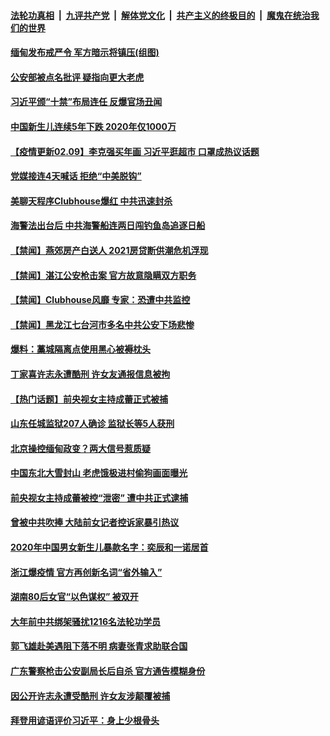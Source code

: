 

####  [法轮功真相](../../../../basic/blob/master/README.md?t=02091231) &nbsp;|&nbsp; [九评共产党](../../../../9ping.md/blob/master/README.md?t=02091231) &nbsp;|&nbsp; [解体党文化](../../../../jtdwh.md/blob/master/README.md?t=02091231)  &nbsp;|&nbsp; [共产主义的终极目的](../../../../gczydzjmd.md/blob/master/README.md?t=02091231) &nbsp;|&nbsp; [魔鬼在统治我们的世界](../../../../mgztzwmdsj.md/blob/master/README.md?t=02091231) 

#### [缅甸发布戒严令 军方暗示将镇压(组图)](../pages/prog204/a103050169.md?t=02091231) 

#### [公安部被点名批评 疑指向更大老虎](../pages/prog204/a103050162.md?t=02091231) 

#### [习近平颁“十禁”布局连任 反爆官场丑闻](../pages/prog204/a103050137.md?t=02091231) 

#### [中国新生儿连续5年下跌 2020年仅1000万](../pages/prog204/a103050125.md?t=02091231) 

#### [【疫情更新02.09】李克强买年画 习近平逛超市 口罩成热议话题](../pages/prog204/a103044952.md?t=02091231) 

#### [党媒接连4天喊话 拒绝“中美脱钩”](../pages/prog204/a103049965.md?t=02091231) 

#### [美聊天程序Clubhouse爆红 中共迅速封杀](../pages/prog204/a103049783.md?t=02091231) 

#### [海警法出台后 中共海警船连两日闯钓鱼岛追逐日船](../pages/prog204/a103049906.md?t=02091231) 


#### [【禁闻】燕郊房产白送人 2021房贷断供潮危机浮现](../pages/prog204/a103049847.md?t=02091231) 

#### [【禁闻】湛江公安枪击案 官方故意隐瞒双方职务](../pages/prog204/a103049798.md?t=02091231) 

#### [【禁闻】Clubhouse风靡 专家：恐遭中共监控](../pages/prog204/a103049770.md?t=02091231) 

#### [【禁闻】黑龙江七台河市多名中共公安下场悲惨](../pages/prog204/a103049765.md?t=02091231) 

#### [爆料：藁城隔离点使用黑心被褥枕头](../pages/prog204/a103049660.md?t=02091231) 

#### [丁家喜许志永遭酷刑 许女友通报信息被拘](../pages/prog204/a103049662.md?t=02091231) 

#### [【热门话题】前央视女主持成蕾正式被捕](../pages/prog204/a103049590.md?t=02091231) 

#### [山东任城监狱207人确诊 监狱长等5人获刑](../pages/prog204/a103049600.md?t=02091231) 

#### [北京操控缅甸政变？两大信号惹质疑](../pages/prog204/a103049572.md?t=02091231) 

#### [中国东北大雪封山 老虎饿极进村偷狗画面曝光](../pages/prog204/a103049569.md?t=02091231) 

#### [前央视女主持成蕾被控“泄密” 遭中共正式逮捕](../pages/prog204/a103049555.md?t=02091231) 

#### [曾被中共吹捧 大陆前女记者控诉家暴引热议](../pages/prog204/a103049548.md?t=02091231) 

#### [2020年中国男女新生儿暴款名字：奕辰和一诺居首](../pages/prog204/a103049532.md?t=02091231) 

#### [浙江爆疫情 官方再创新名词“省外输入”](../pages/prog204/a103049531.md?t=02091231) 

#### [湖南80后女官“以色谋权” 被双开](../pages/prog204/a103049460.md?t=02091231) 

#### [大年前中共绑架骚扰1216名法轮功学员](../pages/prog204/a103049431.md?t=02091231) 

#### [郭飞雄赴美遇阻下落不明 病妻张青求助联合国](../pages/prog204/a103049405.md?t=02091231) 

#### [广东警察枪击公安副局长后自杀 官方通告模糊身份](../pages/prog204/a103049408.md?t=02091231) 

#### [因公开许志永遭受酷刑  许女友涉颠覆被捕](../pages/prog204/a103049385.md?t=02091231) 

#### [拜登用谚语评价习近平：身上少根骨头](../pages/prog204/a103049384.md?t=02091231) 


